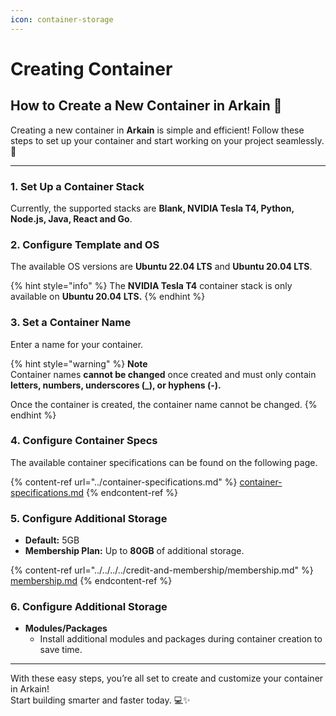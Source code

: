 ```yaml
---
icon: container-storage
---
```


# Creating Container

## How to Create a New Container in Arkain 🌟

Creating a new container in **Arkain** is simple and efficient! Follow these steps to set up your container and start working on your project seamlessly. 🚀

***

### **1. Set Up a Container Stack**

Currently, the supported stacks are **Blank, NVIDIA Tesla T4, Python, Node.js, Java, React and Go**.

### **2. Configure Template and OS**

The available OS versions are **Ubuntu 22.04 LTS** and **Ubuntu 20.04 LTS**.

{% hint style="info" %}
The **NVIDIA Tesla T4** container stack is only available on **Ubuntu 20.04 LTS.**
{% endhint %}

### **3. Set a Container Name**

Enter a name for your container.

{% hint style="warning" %}
**Note**\
Container names **cannot be changed** once created and must only contain **letters, numbers, underscores (\_), or hyphens (-).**

Once the container is created, the container name cannot be changed.
{% endhint %}



### **4. Configure Container Specs**

The available container specifications can be found on the following page.

{% content-ref url="../container-specifications.md" %}
[container-specifications.md](../container-specifications.md)
{% endcontent-ref %}

### **5. Configure Additional Storage**

* **Default:** 5GB
* **Membership Plan:** Up to **80GB** of additional storage.

{% content-ref url="../../../../credit-and-membership/membership.md" %}
[membership.md](../../../../credit-and-membership/membership.md)
{% endcontent-ref %}

### **6. Configure Additional Storage**

* **Modules/Packages**
  * Install additional modules and packages during container creation to save time.

***

With these easy steps, you’re all set to create and customize your container in Arkain! \
Start building smarter and faster today. 💻✨

